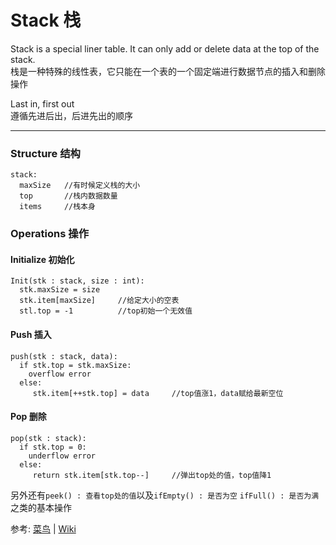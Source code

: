 # Stack 栈

Stack is a special liner table. It can only add or delete data at the top of the stack.  
栈是一种特殊的线性表，它只能在一个表的一个固定端进行数据节点的插入和删除操作

Last in, first out  
遵循先进后出，后进先出的顺序

***
### Structure 结构
```
stack:  
  maxSize   //有时候定义栈的大小  
  top       //栈内数据数量  
  items     //栈本身  
```

### Operations 操作

#### Initialize 初始化
``` 
Init(stk : stack, size : int):
  stk.maxSize = size    
  stk.item[maxSize]     //给定大小的空表
  stl.top = -1          //top初始一个无效值
```

#### Push 插入
```
push(stk : stack, data):
  if stk.top = stk.maxSize:
    overflow error 
  else:
     stk.item[++stk.top] = data     //top值涨1，data赋给最新空位
```

#### Pop 删除
```
pop(stk : stack):
  if stk.top = 0:
    underflow error 
  else:
     return stk.item[stk.top--]     //弹出top处的值，top值降1
```

另外还有`peek() : 查看top处的值`以及`ifEmpty() : 是否为空` `ifFull() : 是否为满`之类的基本操作

参考: [菜鸟](https://www.runoob.com/java/data-stack.html) | [Wiki](https://en.wikipedia.org/wiki/Stack_(abstract_data_type))

